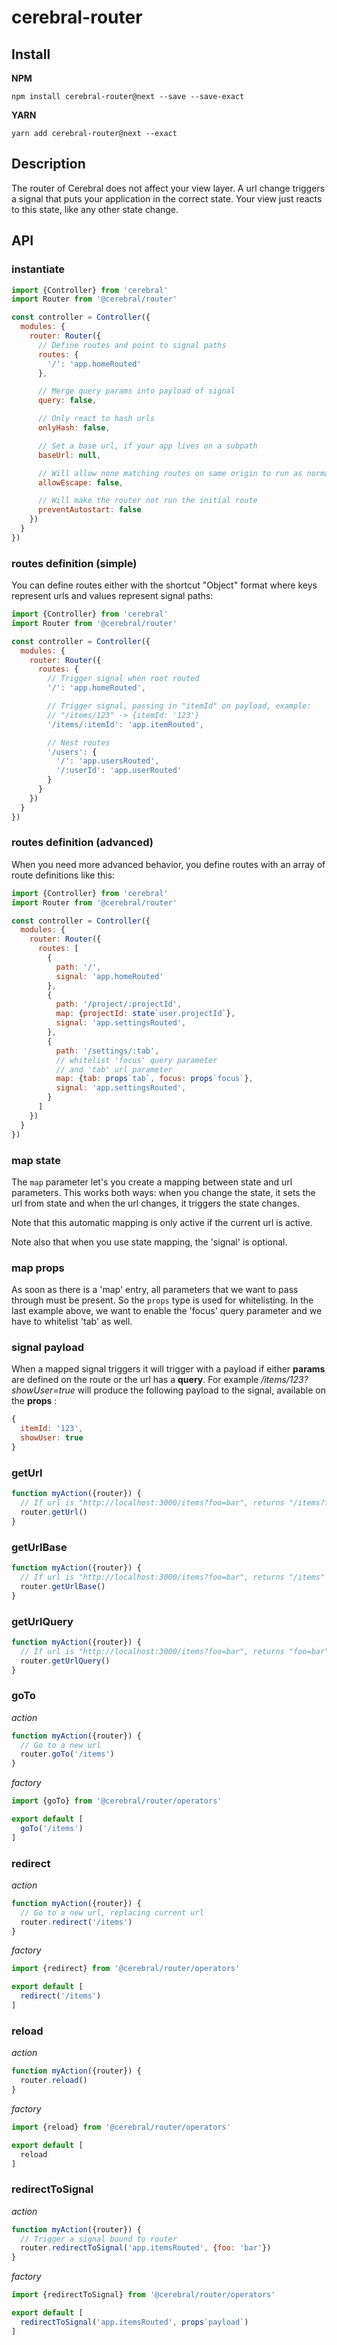 # cerebral-router

## Install
**NPM**

`npm install cerebral-router@next --save --save-exact`

**YARN**

`yarn add cerebral-router@next --exact`

## Description
The router of Cerebral does not affect your view layer. A url change triggers a signal that puts your application in the correct state. Your view just reacts to this state, like any other state change.

## API

### instantiate

```js
import {Controller} from 'cerebral'
import Router from '@cerebral/router'

const controller = Controller({
  modules: {
    router: Router({
      // Define routes and point to signal paths
      routes: {
        '/': 'app.homeRouted'
      },

      // Merge query params into payload of signal
      query: false,

      // Only react to hash urls
      onlyHash: false,

      // Set a base url, if your app lives on a subpath
      baseUrl: null,

      // Will allow none matching routes on same origin to run as normal
      allowEscape: false,

      // Will make the router not run the initial route
      preventAutostart: false
    })
  }
})
```

### routes definition (simple)

You can define routes either with the shortcut "Object" format where
keys represent urls and values represent signal paths:

```js
import {Controller} from 'cerebral'
import Router from '@cerebral/router'

const controller = Controller({
  modules: {
    router: Router({
      routes: {
        // Trigger signal when root routed
        '/': 'app.homeRouted',

        // Trigger signal, passing in "itemId" on payload, example:
        // "/items/123" -> {itemId: '123'}
        '/items/:itemId': 'app.itemRouted',

        // Nest routes
        '/users': {
          '/': 'app.usersRouted',
          '/:userId': 'app.userRouted'
        }
      }
    })
  }
})
```

### routes definition (advanced)

When you need more advanced behavior, you define routes with an array of
route definitions like this:

```js
import {Controller} from 'cerebral'
import Router from '@cerebral/router'

const controller = Controller({
  modules: {
    router: Router({
      routes: [
        {
          path: '/',
          signal: 'app.homeRouted'
        },
        {
          path: '/project/:projectId',
          map: {projectId: state`user.projectId`},
          signal: 'app.settingsRouted',
        },
        {
          path: '/settings/:tab',
          // whitelist 'focus' query parameter
          // and 'tab' url parameter
          map: {tab: props`tab`, focus: props`focus`},
          signal: 'app.settingsRouted',
        }
      ]
    })
  }
})
```

### map state

The `map` parameter let's you create a mapping between state and
url parameters. This works both ways: when you change the state, 
it sets the url from state and when the url changes, it triggers
the state changes.

Note that this automatic mapping is only active if the current url
is active.

Note also that when you use state mapping, the 'signal' is optional.

### map props

As soon as there is a 'map' entry, all parameters that we want to pass through must be present. So the `props` type is used for whitelisting. In the last example above, we want to enable the 'focus' query parameter
and we have to whitelist 'tab' as well.

### signal payload

When a mapped signal triggers it will trigger with a payload if either **params** are defined on the route or the url has a **query**. For example */items/123?showUser=true* will produce the following payload to the signal, available on the **props** :

```js
{
  itemId: '123',
  showUser: true
}
```

### getUrl
```js
function myAction({router}) {
  // If url is "http://localhost:3000/items?foo=bar", returns "/items?foo=bar"
  router.getUrl()
}
```

### getUrlBase
```js
function myAction({router}) {
  // If url is "http://localhost:3000/items?foo=bar", returns "/items"
  router.getUrlBase()
}
```

### getUrlQuery
```js
function myAction({router}) {
  // If url is "http://localhost:3000/items?foo=bar", returns "foo=bar"
  router.getUrlQuery()
}
```

### goTo
*action*
```js
function myAction({router}) {
  // Go to a new url
  router.goTo('/items')
}
```

*factory*
```js
import {goTo} from '@cerebral/router/operators'

export default [
  goTo('/items')
]
```

### redirect
*action*
```js
function myAction({router}) {
  // Go to a new url, replacing current url
  router.redirect('/items')
}
```

*factory*
```js
import {redirect} from '@cerebral/router/operators'

export default [
  redirect('/items')
]
```

### reload
*action*
```js
function myAction({router}) {
  router.reload()
}
```

*factory*
```js
import {reload} from '@cerebral/router/operators'

export default [
  reload
]
```


### redirectToSignal
*action*
```js
function myAction({router}) {
  // Trigger a signal bound to router
  router.redirectToSignal('app.itemsRouted', {foo: 'bar'})
}
```

*factory*
```js
import {redirectToSignal} from '@cerebral/router/operators'

export default [
  redirectToSignal('app.itemsRouted', props`payload`)
]
```
